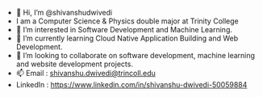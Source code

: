 - 👋 Hi, I’m @shivanshudwivedi
- I am a Computer Science & Physics double major at Trinity College
- 👀 I’m interested in Software Development and Machine Learning.
- 🌱 I’m currently learning Cloud Native Application Building and Web Development.
- 💞️ I’m looking to collaborate on software development, machine learning and website development projects.
- 📫 Email : shivanshu.dwivedi@trincoll.edu
- LinkedIn : https://www.linkedin.com/in/shivanshu-dwivedi-50059884


<!---
shivanshudwivedi/shivanshudwivedi is a ✨ special ✨ repository because its `README.md` (this file) appears on your GitHub profile.
You can click the Preview link to take a look at your changes.
--->
